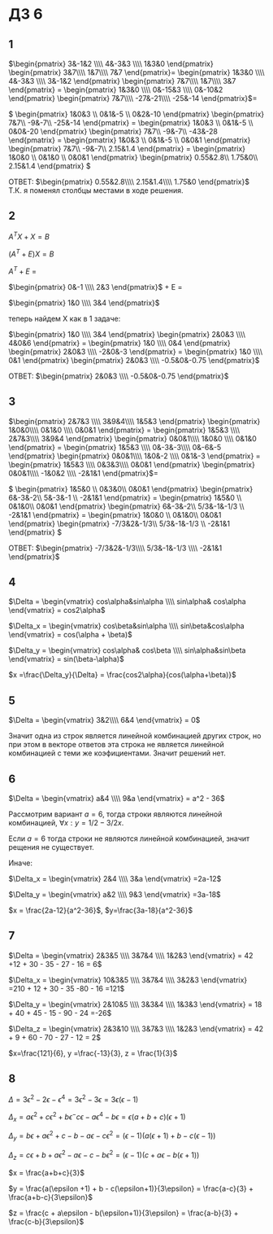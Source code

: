 <script type="text/javascript"
  src="https://cdnjs.cloudflare.com/ajax/libs/mathjax/2.7.0/MathJax.js?config=TeX-AMS_CHTML">
</script>
<script type="text/x-mathjax-config">
  MathJax.Hub.Config({
    tex2jax: {
      inlineMath: [['$','$'], ['\\(','\\)']],
      processEscapes: true},
      jax: ["input/TeX","input/MathML","input/AsciiMath","output/CommonHTML"],
      extensions: ["tex2jax.js","mml2jax.js","asciimath2jax.js","MathMenu.js","MathZoom.js","AssistiveMML.js", "[Contrib]/a11y/accessibility-menu.js"],
      TeX: {
      extensions: ["AMSmath.js","AMSsymbols.js","noErrors.js","noUndefined.js"],
      equationNumbers: {
      autoNumber: "AMS"
      }
    }
  });
</script>

# ДЗ 6

## 1

$\begin{pmatrix}
3&-1&2 \\\\
4&-3&3 \\\\
1&3&0
\end{pmatrix}
\begin{pmatrix}
3&7\\\\
1&7\\\\
7&7
\end{pmatrix}=
\begin{pmatrix}
1&3&0 \\\\
4&-3&3 \\\\
3&-1&2
\end{pmatrix}
\begin{pmatrix}
7&7\\\\
1&7\\\\
3&7
\end{pmatrix} = 
\begin{pmatrix}
1&3&0 \\\\
0&-15&3 \\\\
0&-10&2
\end{pmatrix}
\begin{pmatrix}
7&7\\\\
-27&-21\\\\
-25&-14
\end{pmatrix}$=

$ \begin{pmatrix}
1&0&3 \\\\
0&1&-5 \\\\
0&2&-10
\end{pmatrix}
\begin{pmatrix}
7&7\\\\
-9&-7\\\\
-25&-14
\end{pmatrix} =
\begin{pmatrix}
1&0&3 \\\\
0&1&-5 \\\\
0&0&-20
\end{pmatrix}
\begin{pmatrix}
7&7\\\\
-9&-7\\\\
-43&-28
\end{pmatrix} = 
\begin{pmatrix}
1&0&3 \\\\
0&1&-5 \\\\
0&0&1
\end{pmatrix}
\begin{pmatrix}
7&7\\\\
-9&-7\\\\
2.15&1.4
\end{pmatrix} = 
\begin{pmatrix}
1&0&0 \\\\
0&1&0 \\\\
0&0&1
\end{pmatrix}
\begin{pmatrix}
0.55&2.8\\\\
1.75&0\\\\
2.15&1.4
\end{pmatrix}
$

ОТВЕТ: $\begin{pmatrix}
0.55&2.8\\\\
2.15&1.4\\\\
1.75&0 
\end{pmatrix}$
Т.К. я поменял столбцы местами в ходе решения.

## 2

$A^TX +X=B$

$(A^T+E)X=B$

$A^T+E$ = 

$\begin{pmatrix}
0&-1 \\\\
2&3
\end{pmatrix}$ + E =

$\begin{pmatrix}
1&0 \\\\
3&4
\end{pmatrix}$

теперь найдем X как в 1 задаче:

$\begin{pmatrix}
1&0 \\\\
3&4
\end{pmatrix} 
\begin{pmatrix}
2&0&3 \\\\
4&0&6
\end{pmatrix} = 
\begin{pmatrix}
1&0 \\\\
0&4
\end{pmatrix} 
\begin{pmatrix}
2&0&3 \\\\
-2&0&-3
\end{pmatrix} = 
\begin{pmatrix}
1&0 \\\\
0&1
\end{pmatrix} 
\begin{pmatrix}
2&0&3 \\\\
-0.5&0&-0.75
\end{pmatrix}$

ОТВЕТ: $\begin{pmatrix}
2&0&3 \\\\
-0.5&0&-0.75
\end{pmatrix}$

## 3

$\begin{pmatrix}
2&7&3 \\\\
3&9&4\\\\
1&5&3 
\end{pmatrix} 
\begin{pmatrix}
1&0&0\\\\
0&1&0 \\\\
0&0&1
\end{pmatrix} = 
\begin{pmatrix}
1&5&3 \\\\
2&7&3\\\\
3&9&4
\end{pmatrix} 
\begin{pmatrix}
0&0&1\\\\
1&0&0 \\\\
0&1&0
\end{pmatrix} =
\begin{pmatrix}
1&5&3 \\\\
0&-3&-3\\\\
0&-6&-5
\end{pmatrix} 
\begin{pmatrix}
0&0&1\\\\
1&0&-2 \\\\
0&1&-3
\end{pmatrix} =
\begin{pmatrix}
1&5&3 \\\\
0&3&3\\\\
0&0&1
\end{pmatrix} 
\begin{pmatrix}
0&0&1\\\\
-1&0&2 \\\\
-2&1&1
\end{pmatrix}$=

$
\begin{pmatrix}
1&5&0 \\\\
0&3&0\\\\
0&0&1
\end{pmatrix} 
\begin{pmatrix}
6&-3&-2\\\\
5&-3&-1 \\\\
-2&1&1
\end{pmatrix} =
\begin{pmatrix}
1&5&0 \\\\
0&1&0\\\\
0&0&1
\end{pmatrix} 
\begin{pmatrix}
6&-3&-2\\\\
5/3&-1&-1/3 \\\\
-2&1&1
\end{pmatrix} = 
\begin{pmatrix}
1&0&0 \\\\
0&1&0\\\\
0&0&1
\end{pmatrix} 
\begin{pmatrix}
-7/3&2&-1/3\\\\
5/3&-1&-1/3 \\\\
-2&1&1
\end{pmatrix}
$

ОТВЕТ: $\begin{pmatrix}
-7/3&2&-1/3\\\\
5/3&-1&-1/3 \\\\
-2&1&1
\end{pmatrix}$

## 4

$\Delta = \begin{vmatrix}
cos\alpha&sin\alpha \\\\
sin\alpha& cos\alpha
\end{vmatrix} = cos2\alpha$

$\Delta_x = \begin{vmatrix}
cos\beta&sin\alpha \\\\
sin\beta&cos\alpha
\end{vmatrix} = cos(\alpha + \beta)$

$\Delta_y = \begin{vmatrix}
cos\alpha& cos\beta \\\\
sin\alpha&sin\beta
\end{vmatrix} = sin(\beta-\alpha)$ 

$x =\frac{\Delta_y}{\Delta} = \frac{cos2\alpha}{cos(\alpha+\beta)}$

## 5

$\Delta = \begin{vmatrix}
3&2\\\\
6&4
\end{vmatrix} = 0$

Значит одна из строк является линейной комбинацией других строк, но при этом в векторе ответов эта строка не является линейной комбинацией с теми же коэфициентами. Значит решений нет.

## 6

$\Delta = \begin{vmatrix}
a&4 \\\\
9&a
\end{vmatrix} = a^2 - 36$

Рассмотрим вариант $a=6$, тогда строки являются линейной комбинацией, $\forall x :y =  1/2 - 3/2x$.

Если $a=6$ тогда строки не являются линейной комбинацией, значит рещения не существует.

Иначе: 

$\Delta_x = \begin{vmatrix}
2&4 \\\\
3&a
\end{vmatrix} =2a-12$

$\Delta_y = \begin{vmatrix}
a&2 \\\\
9&3
\end{vmatrix} =3a-18$

$x = \frac{2a-12}{a^2-36}$, $y=\frac{3a-18}{a^2-36}$

## 7

$\Delta = \begin{vmatrix}
2&3&5 \\\\
3&7&4 \\\\
1&2&3 
\end{vmatrix} = 42 +12 + 30 - 35 - 27 - 16 = 6$

$\Delta_x  = \begin{vmatrix}
10&3&5 \\\\
3&7&4 \\\\
3&2&3 
\end{vmatrix} =210 + 12 + 30 - 35 -80  - 16 =121$

$\Delta_y = \begin{vmatrix}
2&10&5 \\\\
3&3&4 \\\\
1&3&3 
\end{vmatrix} = 18 + 40 + 45 - 15 - 90 - 24 =-26$

$\Delta_z = \begin{vmatrix}
2&3&10 \\\\
3&7&3 \\\\
1&2&3 
\end{vmatrix} = 42 + 9 + 60  - 70 - 27 - 12 = 2$

$x=\frac{121}{6}, y =\frac{-13}{3}, z = \frac{1}{3}$

## 8

$\Delta = 3\epsilon^2 -2\epsilon - \epsilon^4 = 3\epsilon^2 - 3 \epsilon = 3\epsilon(\epsilon -1 )$

$\Delta_x =a\epsilon^2 + c\epsilon^2 + b\epsilon^ - c\epsilon - a\epsilon^4 - b\epsilon = \epsilon(a+b+c)(\epsilon +1)$

$\Delta_y = b\epsilon + a\epsilon^2 +c-b-a\epsilon -c\epsilon^2 = (\epsilon-1)(a(\epsilon +1) + b - c(\epsilon-1))$

$\Delta_z = c\epsilon + b + a\epsilon^2 - a\epsilon - c - b\epsilon^2= (\epsilon-1)(c + a\epsilon - b(\epsilon+1))$

$x = \frac{a+b+c}{3}$

$y = \frac{a(\epsilon +1) + b - c(\epsilon+1)}{3\epsilon} = \frac{a-c}{3} + \frac{a+b-c}{3\epsilon}$

$z = \frac{c + a\epsilon - b(\epsilon+1)}{3\epsilon} =
\frac{a-b}{3} + \frac{c-b}{3\epsilon}$